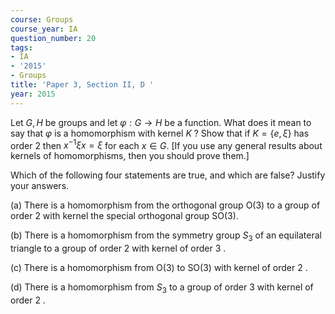 ```yaml
---
course: Groups
course_year: IA
question_number: 20
tags:
- IA
- '2015'
- Groups
title: 'Paper 3, Section II, D '
year: 2015
---
```




Let $G, H$ be groups and let $\varphi: G \rightarrow H$ be a function. What does it mean to say that $\varphi$ is a homomorphism with kernel $K$ ? Show that if $K=\{e, \xi\}$ has order 2 then $x^{-1} \xi x=\xi$ for each $x \in G$. [If you use any general results about kernels of homomorphisms, then you should prove them.]

Which of the following four statements are true, and which are false? Justify your answers.

(a) There is a homomorphism from the orthogonal group $\mathrm{O}(3)$ to a group of order 2 with kernel the special orthogonal group $\mathrm{SO}(3)$.

(b) There is a homomorphism from the symmetry group $S_{3}$ of an equilateral triangle to a group of order 2 with kernel of order 3 .

(c) There is a homomorphism from $\mathrm{O}(3)$ to $\mathrm{SO}(3)$ with kernel of order 2 .

(d) There is a homomorphism from $S_{3}$ to a group of order 3 with kernel of order 2 .